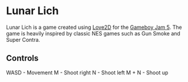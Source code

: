 # Lunar Lich

Lunar Lich is a game created using [Love2D](https://love2d.org/) for the [Gameboy Jam 5](https://itch.io/jam/gbjam-5).
The game is heavily inspired by classic NES games such as Gun Smoke and Super Contra.

## Controls
WASD - Movement
M - Shoot right
N - Shoot left
M + N - Shoot up
